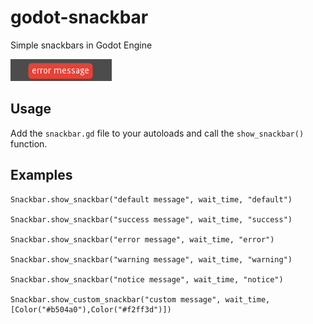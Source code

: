 # godot-snackbar
Simple snackbars in Godot Engine

![screenshot](screenshot1.png)

## Usage
Add the `snackbar.gd` file to your autoloads and call the `show_snackbar()` function.

## Examples
```gdscript
Snackbar.show_snackbar("default message", wait_time, "default")

Snackbar.show_snackbar("success message", wait_time, "success")
	
Snackbar.show_snackbar("error message", wait_time, "error")
	
Snackbar.show_snackbar("warning message", wait_time, "warning")
	
Snackbar.show_snackbar("notice message", wait_time, "notice")
	
Snackbar.show_custom_snackbar("custom message", wait_time, [Color("#b504a0"),Color("#f2ff3d")])
```
